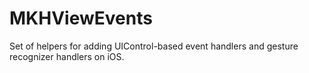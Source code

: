 # MKHViewEvents
Set of helpers for adding UIControl-based event handlers and gesture recognizer handlers on iOS.

